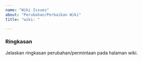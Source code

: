 ```yaml
---
name: "Wiki Issues"
about: "Perubahan/Perbaikan Wiki"
title: "wiki: "

---
```


### Ringkasan

Jelaskan ringkasan perubahan/permintaan pada halaman wiki. 

